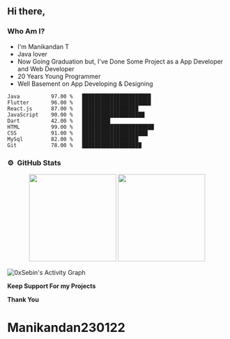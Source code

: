## Hi there, 
### Who Am I?

  * I'm Manikandan T
  * Java lover
  * Now Going Graduation but,
    I've Done Some Project as a App Developer and Web Developer
  * 20 Years Young Programmer
  * Well Basement on App Developing & Designing


```text
Java          97.00 %   ██████████████████████
Flutter       96.00 %   ██████████████████████ 
React.js      87.00 %   ██████████████████
JavaScript    90.00 %   ████████████████████
Dart          42.00 %   █████████
HTML          99.00 %   ███████████████████████  
CSS           91.00 %   █████████████████████                
MySql         82.00 %   ██████████████████  
Git           78.00 %   ███████████████████      
```


### ⚙️ &nbsp;GitHub Stats

<p align="center">
<img height="200em" src="https://github-readme-stats.vercel.app/api?username=satheesh2705&show_icons=true&theme=algolia&title_color=fff&icon_color=79ff97&text_color=9f9f9f&bg_color=151515" />
<img height="200em" src="https://github-readme-stats.vercel.app/api/top-langs/?username=satheesh2705&title_color=fff&icon_color=79ff97&text_color=9f9f9f&bg_color=151515" />
</p>

<img alt="0xSebin's Activity Graph" src="https://activity-graph.herokuapp.com/graph?username=satheesh2705&bg_color=red&color=FFFFFF&line=FFFFFF&point=FFFFFF&hide_border=true" />

**Keep Support For my Projects**

**Thank You**
# Manikandan230122
